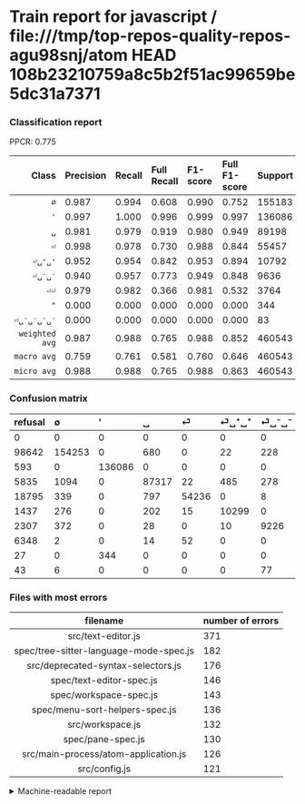 # Train report for javascript / file:///tmp/top-repos-quality-repos-agu98snj/atom HEAD 108b23210759a8c5b2f51ac99659be5dc31a7371

### Classification report

PPCR: 0.775

| Class | Precision | Recall | Full Recall | F1-score | Full F1-score | Support | Full Support | PPCR |
|------:|:----------|:-------|:------------|:---------|:---------|:--------|:-------------|:-----|
| `∅` | 0.987| 0.994| 0.608| 0.990| 0.752| 155183| 253825| 0.611 |
| `'` | 0.997| 1.000| 0.996| 0.999| 0.997| 136086| 136679| 0.996 |
| `␣` | 0.981| 0.979| 0.919| 0.980| 0.949| 89198| 95033| 0.939 |
| `⏎` | 0.998| 0.978| 0.730| 0.988| 0.844| 55457| 74252| 0.747 |
| `⏎␣⁺␣⁺` | 0.952| 0.954| 0.842| 0.953| 0.894| 10792| 12229| 0.882 |
| `⏎␣⁻␣⁻` | 0.940| 0.957| 0.773| 0.949| 0.848| 9636| 11943| 0.807 |
| `⏎⏎` | 0.979| 0.982| 0.366| 0.981| 0.532| 3764| 10112| 0.372 |
| `"` | 0.000| 0.000| 0.000| 0.000| 0.000| 344| 371| 0.927 |
| `⏎␣⁻␣⁻␣⁻␣⁻` | 0.000| 0.000| 0.000| 0.000| 0.000| 83| 126| 0.659 |
| `weighted avg` | 0.987| 0.988| 0.765| 0.988| 0.852| 460543| 594570| 0.775 |
| `macro avg` | 0.759| 0.761| 0.581| 0.760| 0.646| 460543| 594570| 0.775 |
| `micro avg` | 0.988| 0.988| 0.765| 0.988| 0.863| 460543| 594570| 0.775 |

### Confusion matrix

|refusal|  ∅| '| ␣| ⏎| ⏎␣⁺␣⁺| ⏎␣⁻␣⁻| ⏎⏎| "| ⏎␣⁻␣⁻␣⁻␣⁻| 
|:---|:---|:---|:---|:---|:---|:---|:---|:---|:---|
|0 |0 |0 |0 |0 |0 |0 |0 |0 |0 |
|98642 |154253 |0 |680 |0 |22 |228 |0 |0 |0 |
|593 |0 |136086 |0 |0 |0 |0 |0 |0 |0 |
|5835 |1094 |0 |87317 |22 |485 |278 |2 |0 |0 |
|18795 |339 |0 |797 |54236 |0 |8 |77 |0 |0 |
|1437 |276 |0 |202 |15 |10299 |0 |0 |0 |0 |
|2307 |372 |0 |28 |0 |10 |9226 |0 |0 |0 |
|6348 |2 |0 |14 |52 |0 |0 |3696 |0 |0 |
|27 |0 |344 |0 |0 |0 |0 |0 |0 |0 |
|43 |6 |0 |0 |0 |0 |77 |0 |0 |0 |

### Files with most errors

| filename | number of errors|
|:----:|:-----|
| src/text-editor.js | 371 |
| spec/tree-sitter-language-mode-spec.js | 182 |
| src/deprecated-syntax-selectors.js | 176 |
| spec/text-editor-spec.js | 146 |
| spec/workspace-spec.js | 143 |
| spec/menu-sort-helpers-spec.js | 136 |
| src/workspace.js | 132 |
| spec/pane-spec.js | 130 |
| src/main-process/atom-application.js | 126 |
| src/config.js | 121 |

<details>
    <summary>Machine-readable report</summary>
```json
{
  "cl_report": {"\"": {"f1-score": 0.0, "precision": 0.0, "recall": 0.0, "support": 344}, "\u0027": {"f1-score": 0.9987376887962542, "precision": 0.9974785604339221, "recall": 1.0, "support": 136086}, "macro avg": {"f1-score": 0.7599118710017342, "precision": 0.7593579238190389, "recall": 0.7605117167833727, "support": 460543}, "micro avg": {"f1-score": 0.988209570007578, "precision": 0.988209570007578, "recall": 0.988209570007578, "support": 460543}, "weighted avg": {"f1-score": 0.9877520393235745, "precision": 0.9873338219517885, "recall": 0.988209570007578, "support": 460543}, "\u2205": {"f1-score": 0.990308963967579, "precision": 0.9866382673881618, "recall": 0.9940070755172925, "support": 155183}, "\u23ce": {"f1-score": 0.9880672605709496, "precision": 0.998361711919006, "recall": 0.9779829417386443, "support": 55457}, "\u23ce\u23ce": {"f1-score": 0.9805013927576602, "precision": 0.9790728476821192, "recall": 0.9819341126461212, "support": 3764}, "\u23ce\u2423\u207a\u2423\u207a": {"f1-score": 0.953258052573121, "precision": 0.9522004437869822, "recall": 0.9543180133432172, "support": 10792}, "\u23ce\u2423\u207b\u2423\u207b": {"f1-score": 0.9485426412378554, "precision": 0.9397983090557197, "recall": 0.9574512245745123, "support": 9636}, "\u23ce\u2423\u207b\u2423\u207b\u2423\u207b\u2423\u207b": {"f1-score": 0.0, "precision": 0.0, "recall": 0.0, "support": 83}, "\u2423": {"f1-score": 0.9797908391121882, "precision": 0.9806711741054381, "recall": 0.9789120832305657, "support": 89198}},
  "cl_report_full": {"\"": {"f1-score": 0.0, "precision": 0.0, "recall": 0.0, "support": 371}, "\u0027": {"f1-score": 0.9965691354001516, "precision": 0.9974785604339221, "recall": 0.9956613671449162, "support": 136679}, "macro avg": {"f1-score": 0.6461303893408923, "precision": 0.7593579238190389, "recall": 0.5814223863041755, "support": 594570}, "micro avg": {"f1-score": 0.8626810588060236, "precision": 0.988209570007578, "recall": 0.7654489799350791, "support": 594570}, "weighted avg": {"f1-score": 0.851651949381358, "precision": 0.987037965204106, "recall": 0.7654489799350791, "support": 594570}, "\u2205": {"f1-score": 0.7521472961013441, "precision": 0.9866382673881618, "recall": 0.6077139761646804, "support": 253825}, "\u23ce": {"f1-score": 0.8436345536137878, "precision": 0.998361711919006, "recall": 0.7304315035285245, "support": 74252}, "\u23ce\u23ce": {"f1-score": 0.5322963923093541, "precision": 0.9790728476821192, "recall": 0.36550632911392406, "support": 10112}, "\u23ce\u2423\u207a\u2423\u207a": {"f1-score": 0.8938164460837491, "precision": 0.9522004437869822, "recall": 0.8421784283261101, "support": 12229}, "\u23ce\u2423\u207b\u2423\u207b": {"f1-score": 0.8479779411764706, "precision": 0.9397983090557197, "recall": 0.7725027212593151, "support": 11943}, "\u23ce\u2423\u207b\u2423\u207b\u2423\u207b\u2423\u207b": {"f1-score": 0.0, "precision": 0.0, "recall": 0.0, "support": 126}, "\u2423": {"f1-score": 0.9487317393831729, "precision": 0.9806711741054381, "recall": 0.9188071512001095, "support": 95033}},
  "ppcr": 0.7745816304219857
}
```
</details>
